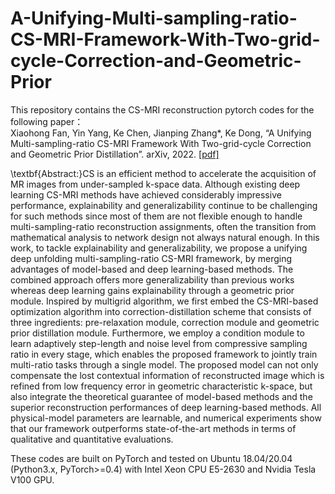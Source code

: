 # A-Unifying-Multi-sampling-ratio-CS-MRI-Framework-With-Two-grid-cycle-Correction-and-Geometric-Prior

This repository contains the CS-MRI reconstruction pytorch codes for the following paper：  
Xiaohong Fan, Yin Yang, Ke Chen, Jianping Zhang*, Ke Dong, “A Unifying Multi-sampling-ratio CS-MRI Framework With Two-grid-cycle Correction and Geometric Prior Distillation”. arXiv, 2022. [[pdf]](https://arxiv.org/abs/2205.07062) 

\textbf{Abstract:}CS is an efficient method to accelerate the acquisition of MR images from under-sampled k-space data. Although existing deep learning CS-MRI methods have achieved considerably impressive performance, explainability and generalizability continue to be challenging for such methods since most of them are not flexible enough to handle multi-sampling-ratio reconstruction assignments, often the transition from mathematical analysis to network design not always natural enough. In this work, to tackle explainability and generalizability, we propose a unifying deep unfolding multi-sampling-ratio CS-MRI framework, by merging advantages of model-based and deep learning-based methods. The combined approach offers more generalizability than previous works whereas deep learning gains explainability through a geometric prior module. Inspired by multigrid algorithm, we first embed the CS-MRI-based optimization algorithm into correction-distillation scheme that consists of three ingredients: pre-relaxation module, correction module and geometric prior distillation module. Furthermore, we employ a condition module to learn adaptively step-length and noise level from compressive sampling ratio in every stage, which enables the proposed framework to jointly train multi-ratio tasks through a single model. The proposed model can not only compensate the lost contextual information of reconstructed image which is refined from low frequency error in geometric characteristic k-space, but also integrate the theoretical guarantee of model-based methods and the superior reconstruction performances of deep learning-based methods. All physical-model parameters are learnable, and numerical experiments show that our framework outperforms state-of-the-art methods in terms of qualitative and quantitative evaluations.

These codes are built on PyTorch and tested on Ubuntu 18.04/20.04 (Python3.x, PyTorch>=0.4) with Intel Xeon CPU E5-2630 and Nvidia Tesla V100 GPU.
